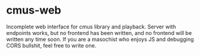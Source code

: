 # cmus-web

Incomplete web interface for cmus library and playback. Server with endpoints works, but no frontend has been written, and no frontend will be written any time soon. If you are a masochist who enjoys JS and debugging CORS bullshit, feel free to write one.
